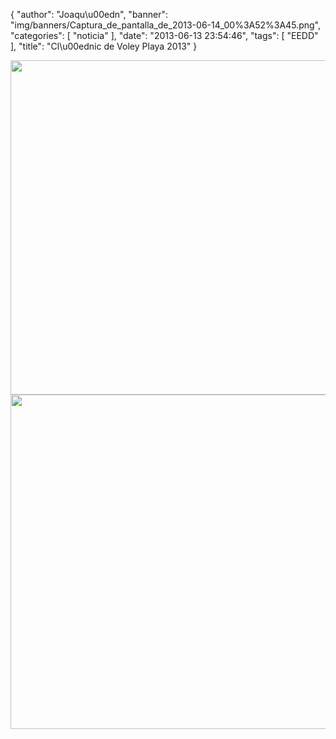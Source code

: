 {
  "author": "Joaqu\u00edn", 
  "banner": "img/banners/Captura_de_pantalla_de_2013-06-14_00%3A52%3A45.png", 
  "categories": [
    "noticia"
  ], 
  "date": "2013-06-13 23:54:46", 
  "tags": [
    "EEDD"
  ], 
  "title": "Cl\u00ednic de Voley Playa 2013"
}

<center>
<img src="http://www.advmiguelturra.org/drupal/sites/default/files/Captura%20de%20pantalla%20de%202013-05-22%2000%3A03%3A58.png" height="535" width="800"/> </center>

<center>
<img src="http://www.advmiguelturra.org/drupal/sites/default/files/Captura%20de%20pantalla%20de%202013-06-14%2000%3A52%3A45.png" height="535" width="800"/> </center>

